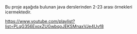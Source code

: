 Bu proje aşağıda bulunan java derslerinden 2-23 arası örnekleri icermektedir.

https://www.youtube.com/playlist?list=PLqG356ExoxZUGwbqoJEKSMnaxVJe4Uvf8

